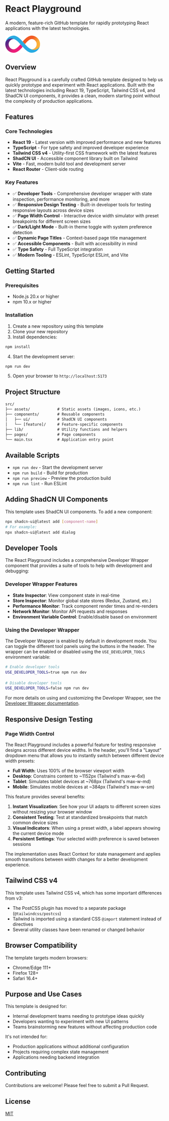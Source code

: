# React Playground

A modern, feature-rich GitHub template for rapidly prototyping React applications with the latest technologies.

![React Playground](public/dfinity-logo.svg)

## Overview

React Playground is a carefully crafted GitHub template designed to help us quickly prototype and experiment with React applications. Built with the latest technologies including React 19, TypeScript, Tailwind CSS v4, and ShadCN UI components, it provides a clean, modern starting point without the complexity of production applications.

## Features

### Core Technologies

- **React 19** - Latest version with improved performance and new features
- **TypeScript** - For type safety and improved developer experience
- **Tailwind CSS v4** - Utility-first CSS framework with the latest features
- **ShadCN UI** - Accessible component library built on Tailwind
- **Vite** - Fast, modern build tool and development server
- **React Router** - Client-side routing

### Key Features

- ✅ **Developer Tools** - Comprehensive developer wrapper with state inspection, performance monitoring, and more
- ✅ **Responsive Design Testing** - Built-in developer tools for testing responsive layouts across device sizes
- ✅ **Page Width Control** - Interactive device width simulator with preset breakpoints for different screen sizes
- ✅ **Dark/Light Mode** - Built-in theme toggle with system preference detection
- ✅ **Dynamic Page Titles** - Context-based page title management
- ✅ **Accessible Components** - Built with accessibility in mind
- ✅ **Type Safety** - Full TypeScript integration
- ✅ **Modern Tooling** - ESLint, TypeScript ESLint, and Vite

## Getting Started

### Prerequisites

- Node.js 20.x or higher
- npm 10.x or higher

### Installation

1. Create a new repository using this template
2. Clone your new repository
3. Install dependencies:

```bash
npm install
```

4. Start the development server:

```bash
npm run dev
```

5. Open your browser to `http://localhost:5173`

## Project Structure

```
src/
├── assets/            # Static assets (images, icons, etc.)
├── components/        # Reusable components
│   ├── ui/            # ShadCN UI components
│   └── [feature]/     # Feature-specific components
├── lib/               # Utility functions and helpers
├── pages/             # Page components
└── main.tsx           # Application entry point
```

## Available Scripts

- `npm run dev` - Start the development server
- `npm run build` - Build for production
- `npm run preview` - Preview the production build
- `npm run lint` - Run ESLint

## Adding ShadCN UI Components

This template uses ShadCN UI components. To add a new component:

```bash
npx shadcn-ui@latest add [component-name]
# For example:
npx shadcn-ui@latest add dialog
```

## Developer Tools

The React Playground includes a comprehensive Developer Wrapper component that provides a suite of tools to help with development and debugging:

### Developer Wrapper Features

- **State Inspector**: View component state in real-time
- **Store Inspector**: Monitor global state stores (Redux, Zustand, etc.)
- **Performance Monitor**: Track component render times and re-renders
- **Network Monitor**: Monitor API requests and responses
- **Environment Variable Control**: Enable/disable based on environment

### Using the Developer Wrapper

The Developer Wrapper is enabled by default in development mode. You can toggle the different tool panels using the buttons in the header. The wrapper can be enabled or disabled using the `USE_DEVELOPER_TOOLS` environment variable:

```bash
# Enable developer tools
USE_DEVELOPER_TOOLS=true npm run dev

# Disable developer tools
USE_DEVELOPER_TOOLS=false npm run dev
```

For more details on using and customizing the Developer Wrapper, see the [Developer Wrapper documentation](src/components/DeveloperWrapper/README.md).

## Responsive Design Testing

### Page Width Control

The React Playground includes a powerful feature for testing responsive designs across different device widths. In the header, you'll find a "Layout" dropdown menu that allows you to instantly switch between different device width presets:

- **Full Width**: Uses 100% of the browser viewport width
- **Desktop**: Constrains content to ~1152px (Tailwind's max-w-6xl)
- **Tablet**: Simulates tablet devices at ~768px (Tailwind's max-w-md)
- **Mobile**: Simulates mobile devices at ~384px (Tailwind's max-w-sm)

This feature provides several benefits:

1. **Instant Visualization**: See how your UI adapts to different screen sizes without resizing your browser window
2. **Consistent Testing**: Test at standardized breakpoints that match common device sizes
3. **Visual Indicators**: When using a preset width, a label appears showing the current device mode
4. **Persistent Settings**: Your selected width preference is saved between sessions

The implementation uses React Context for state management and applies smooth transitions between width changes for a better development experience.

## Tailwind CSS v4

This template uses Tailwind CSS v4, which has some important differences from v3:

- The PostCSS plugin has moved to a separate package (`@tailwindcss/postcss`)
- Tailwind is imported using a standard CSS `@import` statement instead of directives
- Several utility classes have been renamed or changed behavior

## Browser Compatibility

The template targets modern browsers:

- Chrome/Edge 111+
- Firefox 128+
- Safari 16.4+

## Purpose and Use Cases

This template is designed for:

- Internal development teams needing to prototype ideas quickly
- Developers wanting to experiment with new UI patterns
- Teams brainstorming new features without affecting production code

It's not intended for:

- Production applications without additional configuration
- Projects requiring complex state management
- Applications needing backend integration

## Contributing

Contributions are welcome! Please feel free to submit a Pull Request.

## License

[MIT](LICENSE)
